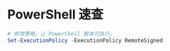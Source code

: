# PowerShell 速查

```ps1
# 修改策略，让 PowerShell 脚本可执行。
Set-ExecutionPolicy -ExecutionPolicy RemoteSigned
```